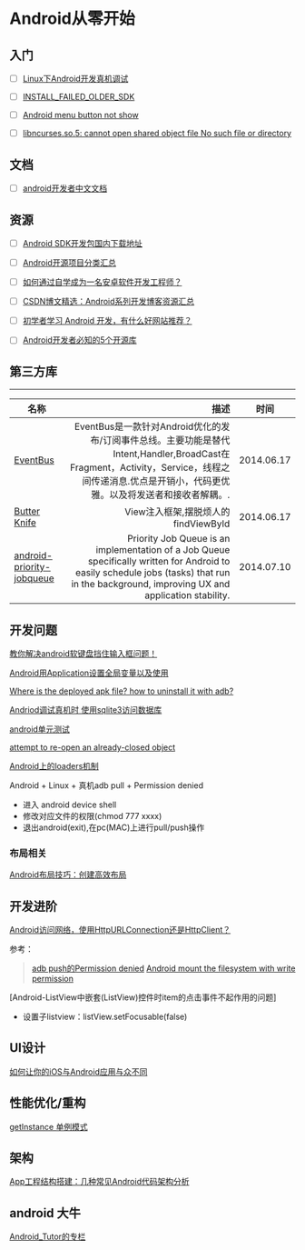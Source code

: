# Android从零开始

## 入门

- [ ] [Linux下Android开发真机调试](http://yishanhe.net/linux-android-debug-on-real-phones/)
- [ ] [INSTALL_FAILED_OLDER_SDK](http://blog.csdn.net/elfylin/article/details/6287425)
- [ ] [Android menu button not show](http://stackoverflow.com/questions/9768009/android-menu-button-not-show)
- [ ] [libncurses.so.5: cannot open shared object file No such file or directory](http://stream2010.iteye.com/blog/1174242)



## 文档

- [ ] [android开发者中文文档](http://23.244.200.195/)


## 资源
- [ ] [Android SDK开发包国内下载地址](http://www.cnblogs.com/bjzhanghao/archive/2012/11/14/android-platform-sdk-download-mirror.html)
- [ ] [Android开源项目分类汇总](https://github.com/Trinea/android-open-project)
- [ ] [如何通过自学成为一名安卓软件开发工程师？](http://www.zhihu.com/question/21565227)
- [ ] [CSDN博文精选：Android系列开发博客资源汇总](http://www.csdn.net/article/2011-08-30/303833)
- [ ] [初学者学习 Android 开发，有什么好网站推荐？](http://www.zhihu.com/question/19611325/answer/12453783)
- [ ] [Android开发者必知的5个开源库](http://www.csdn.net/article/2014-06-16/2820224-top-5-android-libraries)


## 第三方库

------------------------

|名称|描述|时间|
|------|---:|--------|
|[EventBus](https://github.com/greenrobot/EventBus)|EventBus是一款针对Android优化的发布/订阅事件总线。主要功能是替代Intent,Handler,BroadCast在Fragment，Activity，Service，线程之间传递消息.优点是开销小，代码更优雅。以及将发送者和接收者解耦。.|2014.06.17|
|[Butter Knife](https://github.com/JakeWharton/butterknife)|View注入框架,摆脱烦人的findViewById|2014.06.17|
|[android-priority-jobqueue](https://github.com/path/android-priority-jobqueue)|Priority Job Queue is an implementation of a Job Queue specifically written for Android to easily schedule jobs (tasks) that run in the background, improving UX and application stability.|2014.07.10|



## 开发问题

[教你解决android软键盘挡住输入框问题！](http://blog.csdn.net/leilu2008/article/details/6450405)

[Android用Application设置全局变量以及使用](http://oyeal.iteye.com/blog/941183)

[Where is the deployed apk file? how to uninstall it with adb?](http://stackoverflow.com/questions/14578033/where-is-the-deployed-apk-file-how-to-uninstall-it-with-adb)

[Andriod调试真机时 使用sqlite3访问数据库](http://blog.csdn.net/lizhenmingdirk/article/details/17924615)

[android单元测试](http://yuanzhifei89.iteye.com/blog/1122104)

[attempt to re-open an already-closed object](http://blog.csdn.net/aaren_jiang/article/details/11781155)

[Android上的loaders机制](http://www.lanttor.org/?p=195)

Android + Linux + 真机adb pull + Permission denied

* 进入 android device shell
* 修改对应文件的权限(chmod 777 xxxx)
* 退出android(exit),在pc(MAC)上进行pull/push操作

### 布局相关

[Android布局技巧：创建高效布局](http://www.eoeandroid.com/blog-1252486-41771.html)





## 开发进阶

[Android访问网络，使用HttpURLConnection还是HttpClient？](http://blog.csdn.net/guolin_blog/article/details/12452307)


参考：

>  [adb push的Permission denied](http://www.cnblogs.com/zhanglanyun/archive/2012/01/03/2310968.html)
>  [Android mount the filesystem with write permission](http://stackoverflow.com/questions/10294808/android-mount-the-filesystem-with-write-permission)

[Android-ListView中嵌套(ListView)控件时item的点击事件不起作用的问题]

* 设置子listview：listView.setFocusable(false)	


## UI设计

[如何让你的iOS与Android应用与众不同](http://blog.jobbole.com/67150/)


## 性能优化/重构

[getInstance 单例模式](https://gist.github.com/techbirds/b8a2af89d3aea136ca63#file-a-class)


## 架构

[App工程结构搭建：几种常见Android代码架构分析](http://www.uml.org.cn/mobiledev/201310211.asp)


## android 大牛

[Android_Tutor的专栏](http://blog.csdn.net/android_tutor)







